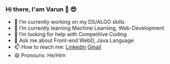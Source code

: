 ### Hi there, I'am Varun 👋 😎 


- 🔭 I’m currently working on my DS/ALGO skills
- 🌱 I’m currently learning Machine Learning, Web-Development
- 🤔 I’m looking for help with Competitive Coding
- 💬 Ask me about Front-end WebD, Java Language 
- 📫 How to reach me: 
  [Linkedin](https://www.linkedin.com/in/varun-verma-a-budding-engineer/)
  [Gmail](28varun28pp@gmail.com)
- 😄 Pronouns: He/Him

